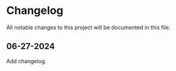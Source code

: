 # Changelog

All notable changes to this project will be documented in this file.

## 06-27-2024

Add changelog.
